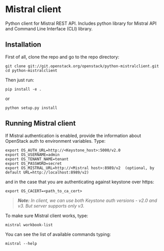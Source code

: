 Mistral client
==============

Python client for Mistral REST API. Includes python library for Mistral API and Command Line Interface (CLI) library.


Installation
------------

First of all, clone the repo and go to the repo directory:

    git clone git://git.openstack.org/openstack/python-mistralclient.git
    cd python-mistralclient

Then just run:

    pip install -e .

or

    python setup.py install


Running Mistral client
----------------------

If Mistral authentication is enabled, provide the information about OpenStack auth to environment variables. Type:

    export OS_AUTH_URL=http://<Keystone_host>:5000/v2.0
    export OS_USERNAME=admin
    export OS_TENANT_NAME=tenant
    export OS_PASSWORD=secret
    export OS_MISTRAL_URL=http://<Mistral host>:8989/v2  (optional, by default URL=http://localhost:8989/v2)

and in the case that you are authenticating against keystone over https:

    export OS_CACERT=<path_to_ca_cert>

>***Note:** In client, we can use both Keystone auth versions - v2.0 and v3. But server supports only v3.*

To make sure Mistral client works, type:

    mistral workbook-list

You can see the list of available commands typing:

    mistral --help
